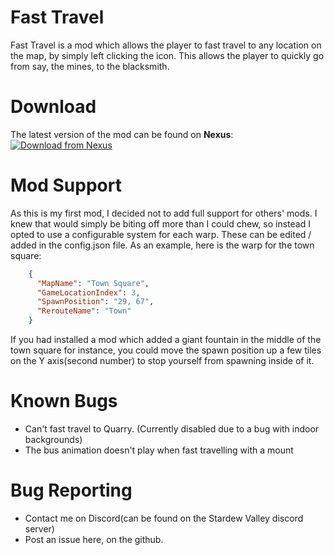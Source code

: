 # Fast Travel
Fast Travel is a mod which allows the player to fast travel to any location on the map, by simply left clicking the icon.
This allows the player to quickly go from say, the mines, to the blacksmith.

# Download
The latest version of the mod can be found on **Nexus**:  
[![Download from Nexus](https://i.imgur.com/dJobTR2.png)](https://www.nexusmods.com/stardewvalley/mods/1529/?)  

# Mod Support
As this is my first mod, I decided not to add full support for others' mods. I knew that would simply be biting off more than I could chew, so instead I opted to use a configurable system for each warp. These can be edited / added in the config.json file.
As an example, here is the warp for the town square:
```json
    {
      "MapName": "Town Square",
      "GameLocationIndex": 3,
      "SpawnPosition": "29, 67",
      "RerouteName": "Town"
    }
```
If you had installed a mod which added a giant fountain in the middle of the town square for instance, you could move the spawn position up a few tiles on the Y axis(second number) to stop yourself from spawning inside of it.

# Known Bugs
- Can't fast travel to Quarry. (Currently disabled due to a bug with indoor backgrounds)
- The bus animation doesn't play when fast travelling with a mount

# Bug Reporting
- Contact me on Discord(can be found on the Stardew Valley discord server)
- Post an issue here, on the github.
